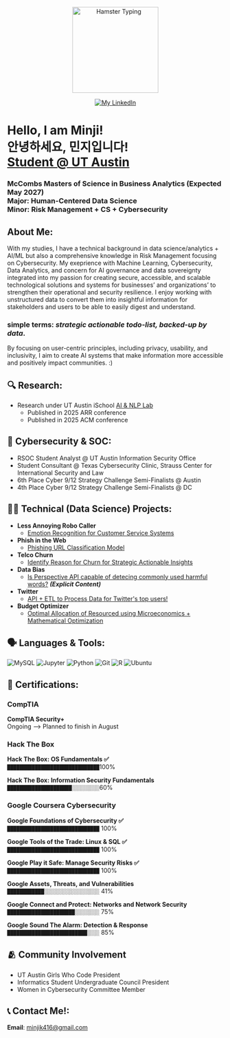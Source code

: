 <p align="center">
  <img
    src="https://media1.tenor.com/m/rvrT_f3avhEAAAAd/hamster-typing.gif"
    alt="Hamster Typing"
    width="200"
  />
</p>
<p align="center">
  <a href="https://linkedin.com/in/minjikimut" target="_blank" rel="noopener">
    <img
      src="https://img.shields.io/badge/LinkedIn-blue?logo=linkedin&logoColor=white&style=for-the-badge"
      alt="My LinkedIn"
    />
  </a>
</p>

<h1>Hello, I am Minji! <br/>안녕하세요, 민지입니다!<br/><a href="https://github.com/mk43275">Student @ UT Austin</a></h1>



<h3> McCombs Masters of Science in Business Analytics (Expected May 2027) <br/>Major: Human-Centered Data Science<br/>Minor: Risk Management + CS + Cybersecurity</h3>

<h2> About Me:</h2>
With my studies, I have a technical background in data science/analytics + AI/ML but also a comprehensive knowledge in Risk Management focusing on Cybersecurity. My exeprience with Machine Learning, Cybersecurity, Data Analytics, and concern for AI governance and data sovereignty integrated into my passion for creating secure, accessible, and scalable technological solutions and systems for businesses’ and organizations’ to strengthen their operational and security resilience. I enjoy working with unstructured data to convert them into insightful information for stakeholders and users to be able to easily digest and understand. 

### simple terms: *strategic actionable todo-list, backed-up by data*. 


By focusing on user-centric principles, including privacy, usability, and inclusivity, I aim to create AI systems that make information more accessible and positively impact communities. :)

## 🔍 Research:

- Research under UT Austin iSchool [AI & NLP Lab](https://arxiv.org/abs/2502.14780)
  - Published in 2025 ARR conference
  - Published in 2025 ACM conference

## 👾 Cybersecurity & SOC:

- RSOC Student Analyst @ UT Austin Information Security Office
- Student Consultant @ Texas Cybersecurity Clinic, Strauss Center for International Security and Law
- 6th Place Cyber 9/12 Strategy Challenge Semi-Finalists @ Austin
- 4th Place Cyber 9/12 Strategy Challenge Semi-Finalists @ DC 

## 👨‍💻 Technical (Data Science) Projects:

- <b>Less Annoying Robo Caller</b>
  - [Emotion Recognition for Customer Service Systems](https://github.com/mk43275/MR-JaL)
- <b>Phish in the Web</b>
  - [Phishing URL Classification Model](https://github.com/mk43275/Model-Minds) <b></b>
- <b>Telco Churn</b>
  - [Identify Reason for Churn for Strategic Actionable Insights](https://github.com/mk43275/I310D-Data-Detectives) <b></b>
- <b>Data Bias</b>
  - [Is Perspective API capable of detecing commonly used harmful words?](https://github.com/mk43275/Data-Bias) <b><i>(Explicit Content)</b></i>
- <b>Twitter</b>
  - [API + ETL to Process Data for Twitter's top users!](https://github.com/mk43275/Twitter-Analysis) <b></b>
- <b>Budget Optimizer</b>
  - [Optimal Allocation of Resourced using Microeconomics + Mathematical Optimization](https://github.com/mk43275/Budget-Optimizer) <b></b>
  
## 🗣️ Languages & Tools:

![MySQL](https://img.shields.io/badge/MySQL-00758F?style=flat-square&logo=mysql&logoColor=white)
![Jupyter](https://img.shields.io/badge/Jupyter-F37626?style=flat-square&logo=jupyter&logoColor=white)
![Python](https://img.shields.io/badge/Python-3776AB?style=flat-square&logo=python&logoColor=white)
![Git](https://img.shields.io/badge/Git-F05032?style=flat-square&logo=git&logoColor=white)
![R](https://img.shields.io/badge/R-276DC3?style=flat-square&logo=r&logoColor=white)
![Ubuntu](https://img.shields.io/badge/Ubuntu-E95420?style=flat-square&logo=ubuntu&logoColor=white)


## 📄 Certifications:

### CompTIA 
**CompTIA Security+**  
Ongoing --> Planned to finish in August

### Hack The Box
**Hack The Box: OS Fundamentals ✅**  
`██████████████████████████████`100%

**Hack The Box: Information Security Fundamentals**  
`█████████████████████░░░░░░░░░`60%

### Google Coursera Cybersecurity
**Google Foundations of Cybersecurity ✅**  
`██████████████████████████████` 100%

**Google Tools of the Trade: Linux & SQL ✅**  
`██████████████████████████████` 100%

**Google Play it Safe: Manage Security Risks ✅**  
`██████████████████████████████` 100%

**Google Assets, Threats, and Vulnerabilities**  
`████████████░░░░░░░░░░░░░░░░░░` 41%

**Google Connect and Protect: Networks and Network Security**  
`██████████████████████░░░░░░░░` 75%

**Google Sound The Alarm: Detection & Response**  
`██████████████████████████░░░░` 85%


## 🫂 Community Involvement 
- UT Austin Girls Who Code President 
- Informatics Student Undergraduate Council President
- Women in Cybersecurity Committee Member

<h2>📞 Contact Me!: </h2>

**Email**: minjik416@gmail.com

